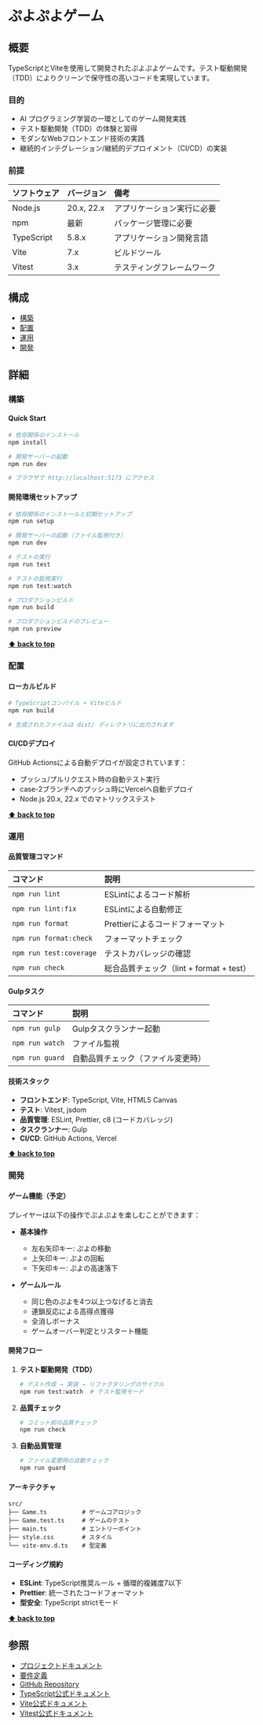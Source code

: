 # ぷよぷよゲーム

## 概要

TypeScriptとViteを使用して開発されたぷよぷよゲームです。テスト駆動開発（TDD）によりクリーンで保守性の高いコードを実現しています。

### 目的

- AI プログラミング学習の一環としてのゲーム開発実践
- テスト駆動開発（TDD）の体験と習得
- モダンなWebフロントエンド技術の実践
- 継続的インテグレーション/継続的デプロイメント（CI/CD）の実装

### 前提

| ソフトウェア | バージョン | 備考                       |
| :----------- | :--------- | :------------------------- |
| Node.js      | 20.x, 22.x | アプリケーション実行に必要 |
| npm          | 最新       | パッケージ管理に必要       |
| TypeScript   | 5.8.x      | アプリケーション開発言語   |
| Vite         | 7.x        | ビルドツール               |
| Vitest       | 3.x        | テスティングフレームワーク |

## 構成

- [構築](#構築)
- [配置](#配置)
- [運用](#運用)
- [開発](#開発)

## 詳細

### 構築

#### Quick Start

```bash
# 依存関係のインストール
npm install

# 開発サーバーの起動
npm run dev

# ブラウザで http://localhost:5173 にアクセス
```

#### 開発環境セットアップ

```bash
# 依存関係のインストールと初期セットアップ
npm run setup

# 開発サーバーの起動（ファイル監視付き）
npm run dev

# テストの実行
npm run test

# テストの監視実行
npm run test:watch

# プロダクションビルド
npm run build

# プロダクションビルドのプレビュー
npm run preview
```

**[⬆ back to top](#構成)**

### 配置

#### ローカルビルド

```bash
# TypeScriptコンパイル + Viteビルド
npm run build

# 生成されたファイルは dist/ ディレクトリに出力されます
```

#### CI/CDデプロイ

GitHub Actionsによる自動デプロイが設定されています：

- プッシュ/プルリクエスト時の自動テスト実行
- case-2ブランチへのプッシュ時にVercelへ自動デプロイ
- Node.js 20.x, 22.x でのマトリックステスト

**[⬆ back to top](#構成)**

### 運用

#### 品質管理コマンド

| コマンド                | 説明                                     |
| :---------------------- | :--------------------------------------- |
| `npm run lint`          | ESLintによるコード解析                   |
| `npm run lint:fix`      | ESLintによる自動修正                     |
| `npm run format`        | Prettierによるコードフォーマット         |
| `npm run format:check`  | フォーマットチェック                     |
| `npm run test:coverage` | テストカバレッジの確認                   |
| `npm run check`         | 総合品質チェック（lint + format + test） |

#### Gulpタスク

| コマンド        | 説明                               |
| :-------------- | :--------------------------------- |
| `npm run gulp`  | Gulpタスクランナー起動             |
| `npm run watch` | ファイル監視                       |
| `npm run guard` | 自動品質チェック（ファイル変更時） |

#### 技術スタック

- **フロントエンド**: TypeScript, Vite, HTML5 Canvas
- **テスト**: Vitest, jsdom
- **品質管理**: ESLint, Prettier, c8 (コードカバレッジ)
- **タスクランナー**: Gulp
- **CI/CD**: GitHub Actions, Vercel

**[⬆ back to top](#構成)**

### 開発

#### ゲーム機能（予定）

プレイヤーは以下の操作でぷよぷよを楽しむことができます：

- **基本操作**
  - 左右矢印キー: ぷよの移動
  - 上矢印キー: ぷよの回転
  - 下矢印キー: ぷよの高速落下

- **ゲームルール**
  - 同じ色のぷよを4つ以上つなげると消去
  - 連鎖反応による高得点獲得
  - 全消しボーナス
  - ゲームオーバー判定とリスタート機能

#### 開発フロー

1. **テスト駆動開発（TDD）**

   ```bash
   # テスト作成 → 実装 → リファクタリングのサイクル
   npm run test:watch  # テスト監視モード
   ```

2. **品質チェック**

   ```bash
   # コミット前の品質チェック
   npm run check
   ```

3. **自動品質管理**
   ```bash
   # ファイル変更時の自動チェック
   npm run guard
   ```

#### アーキテクチャ

```
src/
├── Game.ts          # ゲームコアロジック
├── Game.test.ts     # ゲームのテスト
├── main.ts          # エントリーポイント
├── style.css        # スタイル
└── vite-env.d.ts    # 型定義
```

#### コーディング規約

- **ESLint**: TypeScript推奨ルール + 循環的複雑度7以下
- **Prettier**: 統一されたコードフォーマット
- **型安全**: TypeScript strictモード

**[⬆ back to top](#構成)**

## 参照

- [プロジェクトドキュメント](../docs/)
- [要件定義](../docs/requirements/要件.md)
- [GitHub Repository](https://github.com/k2works/ai-programing-exercise)
- [TypeScript公式ドキュメント](https://www.typescriptlang.org/)
- [Vite公式ドキュメント](https://vitejs.dev/)
- [Vitest公式ドキュメント](https://vitest.dev/)
